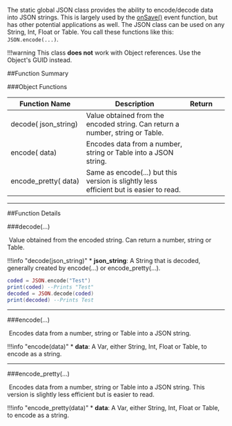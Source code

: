 The static global JSON class provides the ability to encode/decode data into JSON strings. This is largely used by the [onSave()](event#onsave) event function, but has other potential applications as well. The JSON class can be used on any String, Int, Float or Table. You call these functions like this: `JSON.encode(...)`.

!!!warning
    This class **does not** work with Object references. Use the Object's GUID instead.



##Function Summary

###Object Functions

Function Name | Description | Return | &nbsp;
-- | -- | -- | --:
decode([<span class="tag str"></span>](intro#types)&nbsp;json_string) | Value obtained from the encoded string. Can return a number, string or Table. | [<span class="ret var"></span>](intro#types) | [<span class="i"></span>](#decode)
encode([<span class="tag var"></span>](intro#types)&nbsp;data) | Encodes data from a number, string or Table into a JSON string. | [<span class="ret str"></span>](intro#types) | [<span class="i"></span>](#encode)
encode_pretty([<span class="tag var"></span>](intro#types)&nbsp;data) | Same as encode(...) but this version is slightly less efficient but is easier to read. | [<span class="ret str"></span>](intro#types) | [<span class="i"></span>](#encode_pretty)

---


##Function Details

###decode(...)

[<span class="ret var"></span>](intro#types)&nbsp;Value obtained from the encoded string. Can return a number, string or Table.

!!!info "decode(json_string)"
    * [<span class="tag str"></span>](intro#types) **json_string**: A String that is decoded, generally created by encode(...) or encode_pretty(...).

``` Lua
coded = JSON.encode("Test")
print(coded) --Prints "Test"
decoded = JSON.decode(coded)
print(decoded) --Prints Test
```

---


###encode(...)

[<span class="ret str"></span>](intro#types)&nbsp;Encodes data from a number, string or Table into a JSON string.

!!!info "encode(data)"
    * [<span class="tag var"></span>](intro#types) **data**: A Var, either String, Int, Float or Table, to encode as a string.

---


###encode_pretty(...)

[<span class="ret str"></span>](intro#types)&nbsp;Encodes data from a number, string or Table into a JSON string. This version is slightly less efficient but is easier to read.

!!!info "encode_pretty(data)"
    * [<span class="tag var"></span>](intro#types) **data**: A Var, either String, Int, Float or Table, to encode as a string.
